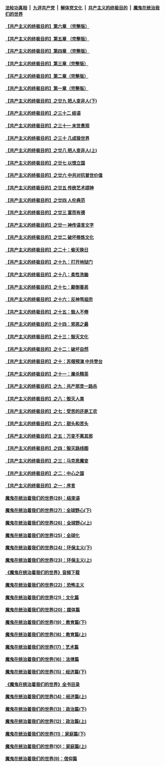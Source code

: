 ####  [法轮功真相](../../../../basic/blob/master/README.md?t=06110901) &nbsp;|&nbsp; [九评共产党](../../../../9ping.md/blob/master/README.md?t=06110901) &nbsp;|&nbsp; [解体党文化](../../../../jtdwh.md/blob/master/README.md?t=06110901)  &nbsp;|&nbsp; [共产主义的终极目的](../../../../gczydzjmd.md/blob/master/README.md?t=06110901) &nbsp;|&nbsp; [魔鬼在统治我们的世界](../../../../mgztzwmdsj.md/blob/master/README.md?t=06110901) 

#### [【共产主义的终极目的】第六章 （完整版）](../pages/nsc422/n11428913.md?t=06110901) 

#### [【共产主义的终极目的】第五章 （完整版）](../pages/nsc422/n11428912.md?t=06110901) 

#### [【共产主义的终极目的】第四章 （完整版）](../pages/nsc422/n11428907.md?t=06110901) 

#### [【共产主义的终极目的】第三章（完整版）](../pages/nsc422/n11428848.md?t=06110901) 

#### [【共产主义的终极目的】第二章（完整版）](../pages/nsc422/n11428831.md?t=06110901) 

#### [【共产主义的终极目的】第一章（完整版）](../pages/nsc422/n11417651.md?t=06110901) 

#### [【共产主义的终极目的】之廿九 把人变非人(下)](../pages/nsc422/n11344140.md?t=06110901) 

#### [【共产主义的终极目的】之三十二 结语](../pages/nsc422/n11360535.md?t=06110901) 

#### [【共产主义的终极目的】之三十一 末世景观](../pages/nsc422/n11351129.md?t=06110901) 

#### [【共产主义的终极目的】之三十 几成狼世界](../pages/nsc422/n11348280.md?t=06110901) 

#### [【共产主义的终极目的】之廿八 把人变非人(上)](../pages/nsc422/n11340492.md?t=06110901) 

#### [【共产主义的终极目的】之廿七 以恨立国](../pages/nsc422/n11336944.md?t=06110901) 

#### [【共产主义的终极目的】之廿六 中共对抗普世价值](../pages/nsc422/n11324785.md?t=06110901) 

#### [【共产主义的终极目的】之廿五 传统艺术颂神](../pages/nsc422/n11296396.md?t=06110901) 

#### [【共产主义的终极目的】之廿四 人伦典范](../pages/nsc422/n11296397.md?t=06110901) 

#### [【共产主义的终极目的】之廿三 富而有德](../pages/nsc422/n11283598.md?t=06110901) 

#### [【共产主义的终极目的】之廿一 神传语言文字](../pages/nsc422/n11263265.md?t=06110901) 

#### [【共产主义的终极目的】之廿二 破坏修炼文化](../pages/nsc422/n11245728.md?t=06110901) 

#### [【共产主义的终极目的】之二十：偷天换日](../pages/nsc422/n11238846.md?t=06110901) 

#### [【共产主义的终极目的】之十九：打开地狱门](../pages/nsc422/n11206376.md?t=06110901) 

#### [【共产主义的终极目的】之十八：柔性洗脑](../pages/nsc422/n11199994.md?t=06110901) 

#### [【共产主义的终极目的】之十七：颠倒善恶](../pages/nsc422/n11179782.md?t=06110901) 

#### [【共产主义的终极目的】之十六：反神骂祖宗](../pages/nsc422/n11166798.md?t=06110901) 

#### [【共产主义的终极目的】之十五：毁人不倦](../pages/nsc422/n11166792.md?t=06110901) 

#### [【共产主义的终极目的】之十四：邪恶之最](../pages/nsc422/n11150249.md?t=06110901) 

#### [【共产主义的终极目的】之十三：毁灭文化](../pages/nsc422/n11135227.md?t=06110901) 

#### [【共产主义的终极目的】之十二：破坏自然](../pages/nsc422/n11135214.md?t=06110901) 

#### [【共产主义的终极目的】之十：苏俄预演 中共登台](../pages/nsc422/n11118424.md?t=06110901) 

#### [【共产主义的终极目的】之十一：屠杀精英](../pages/nsc422/n11118442.md?t=06110901) 

#### [【共产主义的终极目的】之九：共产邪灵一路杀](../pages/nsc422/n11114139.md?t=06110901) 

#### [【共产主义的终极目的】之八：毁灭人类](../pages/nsc422/n11108503.md?t=06110901) 

#### [【共产主义的终极目的】之七：受苦的还是工农](../pages/nsc422/n11101809.md?t=06110901) 

#### [【共产主义的终极目的】之六：甜头和苦头](../pages/nsc422/n11096971.md?t=06110901) 

#### [【共产主义的终极目的】之五：万变不离其邪](../pages/nsc422/n11091285.md?t=06110901) 

#### [【共产主义的终极目的】之四：毁灭路线图](../pages/nsc422/n11086284.md?t=06110901) 

#### [【共产主义的终极目的】之三：马克思魔变](../pages/nsc422/n11061941.md?t=06110901) 

#### [【共产主义的终极目的】之二：中心之国](../pages/nsc422/n11047728.md?t=06110901) 

#### [【共产主义的终极目的】之一：序言](../pages/nsc422/n11086077.md?t=06110901) 

#### [魔鬼在统治着我们的世界(28)：结束语](../pages/nsc422/n10936246.md?t=06110901) 

#### [魔鬼在统治着我们的世界(27)：全球野心(下)](../pages/nsc422/n10928319.md?t=06110901) 

#### [魔鬼在统治着我们的世界(26)：全球野心(上)](../pages/nsc422/n10900318.md?t=06110901) 

#### [魔鬼在统治着我们的世界(25)：全球化](../pages/nsc422/n10788205.md?t=06110901) 

#### [魔鬼在统治着我们的世界(24)：环保主义(下)](../pages/nsc422/n10695307.md?t=06110901) 

#### [魔鬼在统治着我们的世界(23)：环保主义(上)](../pages/nsc422/n10688613.md?t=06110901) 

#### [《魔鬼在统治着我们的世界》音频下载](../pages/nsc422/n10635553.md?t=06110901) 

#### [魔鬼在统治着我们的世界(22)：恐怖主义](../pages/nsc422/n10614727.md?t=06110901) 

#### [魔鬼在统治着我们的世界(21)：文化篇](../pages/nsc422/n10597706.md?t=06110901) 

#### [魔鬼在统治着我们的世界(20)：媒体篇](../pages/nsc422/n10586579.md?t=06110901) 

#### [魔鬼在统治着我们的世界(19)：教育篇(下)](../pages/nsc422/n10564808.md?t=06110901) 

#### [魔鬼在统治着我们的世界(18)：教育篇(上)](../pages/nsc422/n10526970.md?t=06110901) 

#### [魔鬼在统治着我们的世界(17)：艺术篇](../pages/nsc422/n10499093.md?t=06110901) 

#### [魔鬼在统治着我们的世界(16)：法律篇](../pages/nsc422/n10485969.md?t=06110901) 

#### [魔鬼在统治着我们的世界(15)：经济篇(下)](../pages/nsc422/n10469975.md?t=06110901) 

#### [《魔鬼在统治着我们的世界》全书目录](../pages/nsc422/n10464261.md?t=06110901) 

#### [魔鬼在统治着我们的世界(14)：经济篇(上)](../pages/nsc422/n10457370.md?t=06110901) 

#### [魔鬼在统治着我们的世界(13)：政治篇(下)](../pages/nsc422/n10448270.md?t=06110901) 

#### [魔鬼在统治着我们的世界(12)：政治篇(上)](../pages/nsc422/n10444576.md?t=06110901) 

#### [魔鬼在统治着我们的世界(11)：家庭篇(下)](../pages/nsc422/n10440961.md?t=06110901) 

#### [魔鬼在统治着我们的世界(10)：家庭篇(上)](../pages/nsc422/n10435448.md?t=06110901) 

#### [魔鬼在统治着我们的世界(9)：信仰篇](../pages/nsc422/n10432159.md?t=06110901) 

